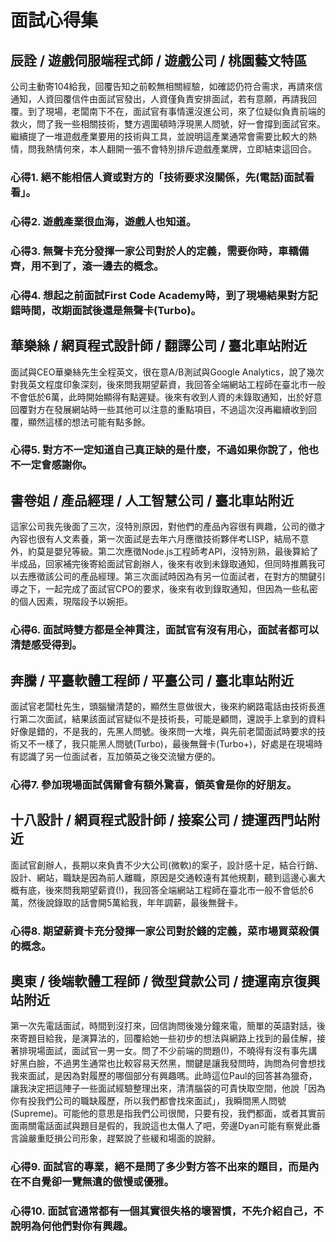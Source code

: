 # 面試心得集

## 辰詮 / 遊戲伺服端程式師 / 遊戲公司 / 桃園藝文特區

公司主動寄104給我，回覆告知之前較無相關經驗，如確認仍符合需求，再請來信通知，人資回覆信件由面試官發出，人資僅負責安排面試，若有意願，再請我回覆。到了現場，老闆南下不在，面試官有事情還沒進公司，來了位疑似負責前端的救火，問了我一些相關技術，雙方週圍頓時浮現黑人問號，好一會撐到面試官來。繼續提了一堆遊戲產業要用的技術與工具，並說明這產業通常會需要比較大的熱情，問我熱情何來，本人翻開一張不會特別排斥遊戲產業牌，立即結束這回合。

### 心得1. 絕不能相信人資或對方的「技術要求沒關係，先(電話)面試看看」。
### 心得2. 遊戲產業很血海，遊戲人也知道。
### 心得3. 無聲卡充分發揮一家公司對於人的定義，需要你時，車轎備齊，用不到了，滾一邊去的概念。
### 心得4. 想起之前面試First Code Academy時，到了現場結果對方記錯時間，改期面試後還是無聲卡(Turbo)。

## 華樂絲 / 網頁程式設計師 / 翻譯公司 / 臺北車站附近

面試與CEO華樂絲先生全程英文，很在意A/B測試與Google Analytics，說了幾次對我英文程度印象深刻，後來問我期望薪資，我回答全端網站工程師在臺北市一般不會低於6萬，此時開始顯得有點遲疑。後來有收到人資的未錄取通知，出於好意回覆對方在發展網站時一些其他可以注意的重點項目，不過這次沒再繼續收到回覆，顯然這樣的想法可能有點多餘。

### 心得5. 對方不一定知道自己真正缺的是什麼，不過如果你說了，他也不一定會感謝你。

## 書卷姐 / 產品經理 / 人工智慧公司 / 臺北車站附近

這家公司我先後面了三次，沒特別原因，對他們的產品內容很有興趣，公司的徵才內容也很有人文素養，第一次面試是去年六月應徵技術夥伴考LISP，結局不意外，約莫是嬰兒等級。第二次應徵Node.js工程師考API，沒特別熟，最後算給了半成品，回家補完後寄給面試官創辦人，後來有收到未錄取通知，但同時推薦我可以去應徵該公司的產品經理。第三次面試時因為有另一位面試者，在對方的關鍵引導之下，一起完成了面試官CPO的要求，後來有收到錄取通知，但因為一些私密的個人因素，現階段予以婉拒。

### 心得6. 面試時雙方都是全神貫注，面試官有沒有用心，面試者都可以清楚感受得到。

## 奔騰 / 平臺軟體工程師 / 平臺公司 / 臺北車站附近

面試官老闆杜先生，頭腦蠻清楚的，顯然生意做很大，後來約網路電話由技術長進行第二次面試，結果該面試官疑似不是技術長，可能是顧問，還說手上拿到的資料好像是錯的，不是我的，先黑人問號。後來問一大堆，與先前老闆面試時要求的技術又不一樣了，我只能黑人問號(Turbo)，最後無聲卡(Turbo+)，好處是在現場時有認識了另一位面試者，互加領英之後交流蠻方便的。

### 心得7. 參加現場面試偶爾會有額外驚喜，領英會是你的好朋友。

## 十八設計 / 網頁程式設計師 / 接案公司 / 捷運西門站附近

面試官創辦人，長期以來負責不少大公司(微軟)的案子，設計感十足，結合行銷、設計、網站，職缺是因為前人離職，原因是交通較遠有其他規劃，聽到這邊心裏大概有底，後來問我期望薪資(!)，我回答全端網站工程師在臺北市一般不會低於6萬，然後說錄取的話會開5萬給我，年年調薪，最後無聲卡。

### 心得8. 期望薪資卡充分發揮一家公司對於錢的定義，菜市場買菜殺價的概念。

## 奧東 / 後端軟體工程師 / 微型貸款公司 / 捷運南京復興站附近

第一次先電話面試，時間到沒打來，回信詢問後幾分鐘來電，簡單的英語對話，後來寄題目給我，是演算法的，回覆給她一些初步的想法與網路上找到的最佳解，接著排現場面試，面試官一男一女。問了不少前端的問題(!)，不曉得有沒有事先講好黑白臉，不過男生通常也比較容易天然黑，關鍵是讓我發問時，詢問為何會想找我來面試，是因為對履歷的哪個部分有興趣嗎。此時這位Paul的回答甚為獵奇，讓我決定把這陣子一些面試經驗整理出來，清清腦袋的可貴快取空間，他說「因為你有投我們公司的職缺履歷，所以我們都會找來面試」，我瞬間黑人問號(Supreme)。可能他的意思是指我們公司很閒，只要有投，我們都面，或者其實前面兩關電話面試與題目是假的，我說這也太傷人了吧，旁邊Dyan可能有察覺此番言論嚴重貶損公司形象，趕緊說了些緩和場面的說辭。

### 心得9. 面試官的專業，絕不是問了多少對方答不出來的題目，而是內在不自覺卻一覽無遺的傲慢或優雅。
### 心得10. 面試官通常都有一個其實很失格的壞習慣，不先介紹自己，不說明為何他們對你有興趣。
